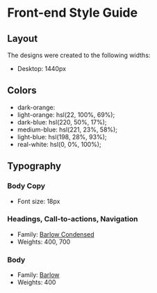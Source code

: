 # Front-end Style Guide

## Layout

The designs were created to the following widths:

- Desktop: 1440px

## Colors

- dark-orange:
- light-orange: hsl(22, 100%, 69%);
- dark-blue: hsl(220, 50%, 17%);
- medium-blue: hsl(221, 23%, 58%);
- light-blue: hsl(198, 28%, 93%);
- real-white: hsl(0, 0%, 100%);

## Typography

### Body Copy

- Font size: 18px

### Headings, Call-to-actions, Navigation

- Family: [Barlow Condensed](https://fonts.google.com/specimen/Barlow+Condensed)
- Weights: 400, 700

### Body

- Family: [Barlow](https://fonts.google.com/specimen/Barlow)
- Weights: 400
